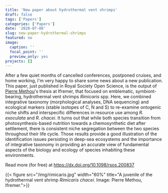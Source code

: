 ```yaml
---
title: 'New paper about hydrothermal vent shrimps'
draft: false
tags: ['Papers']
categories: ['Papers']
date: '2020-07-08'
slug: new-paper-hydrothermal-shrimps
featured: no
image:
  caption: ''
  focal_point: ''
  preview_only: yes
projects: []
---
```

After a few quiet months of cancelled conferences, postponed cruises, and home working, I'm very happy to share some news about a new publication. This paper, just published in Royal Society Open Science, is the output of [Pierre Methou](https://www.researchgate.net/profile/Pierre_Methou)'s thesis at Ifremer, that focused on emblematic, symbiont-bearing, hydrothermal vent shrimps *Rimicaris* spp. Here, we combined integrative taxonomy (morphological analyses, DNA sequencing) and ecological markers (stable isotopes of C, N and S) to re-examine ontogenic niche shifts and interspecific differences in resource use among *R. exoculata* and *R. chacei*. It turns out that while both species transition from photosynthesis-based nutrition towards a chemosynthetic diet after settlement, there is consistent niche segregation between the two species throughout their life cycle. Those results provide a good illustration of the identification issues persisting in deep-sea ecosystems and the importance of integrative taxonomy in providing an accurate view of fundamental aspects of the biology and ecology of species inhabiting these environments.

Read more (for free) at https://dx.doi.org/10.1098/rsos.200837

{{< figure src="/img/rimicaris.jpg" width="60%" title="A juvenile of the hydrothermal vent shrimp *Rimicaris chacei*. Image: Pierre Methou, Ifremer.">}}
